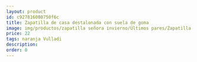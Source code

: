 ```yaml
---
layout: product
id: c927816080750f6c
title: Zapatilla de casa destalonada con suela de goma
image: img/productos/zapatilla señora invierno/Últimos pares/Zapatilla de casa destalonada con suela de goma=22=naranja Vulladi.webp
price: 22
tags: naranja Vulladi
description: 
order: 0
---
```

